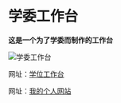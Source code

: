 # 学委工作台

**这是一个为了学委而制作的工作台**

![学委工作台](http://39.99.172.143/img/%E5%AD%A6%E5%A7%94%E5%B7%A5%E4%BD%9C%E5%8F%B0.png)

网址：[学位工作台](http://39.99.172.143/)

网址：[我的个人网站](https://zhouxinwen.top/)